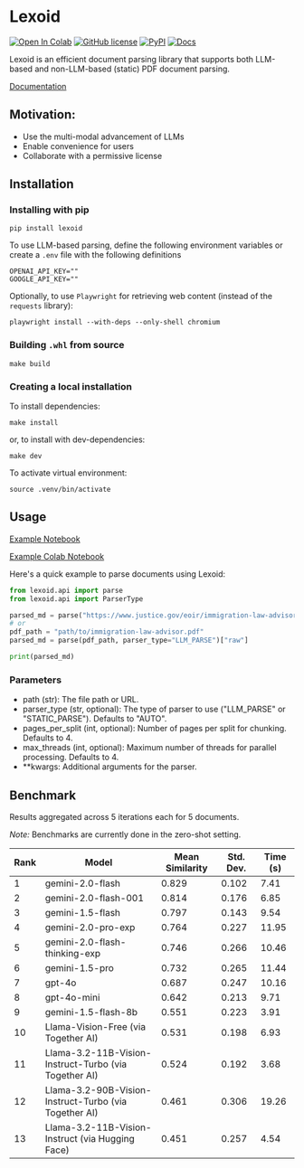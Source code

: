 # Lexoid

[![Open In Colab](https://colab.research.google.com/assets/colab-badge.svg)](https://colab.research.google.com/github/oidlabs-com/Lexoid/blob/main/examples/example_notebook_colab.ipynb)
[![GitHub license](https://img.shields.io/badge/License-Apache_2.0-blue.svg)](https://github.com/oidlabs-com/Lexoid/blob/main/LICENSE)
[![PyPI](https://img.shields.io/pypi/v/lexoid)](https://pypi.org/project/lexoid/)
[![Docs](https://github.com/oidlabs-com/Lexoid/actions/workflows/deploy_docs.yml/badge.svg)](https://oidlabs-com.github.io/Lexoid/)

Lexoid is an efficient document parsing library that supports both LLM-based and non-LLM-based (static) PDF document parsing.

[Documentation](https://oidlabs-com.github.io/Lexoid/)

## Motivation:
- Use the multi-modal advancement of LLMs
- Enable convenience for users
- Collaborate with a permissive license

## Installation
### Installing with pip
```
pip install lexoid
```

To use LLM-based parsing, define the following environment variables or create a `.env` file with the following definitions
```
OPENAI_API_KEY=""
GOOGLE_API_KEY=""
```

Optionally, to use `Playwright` for retrieving web content (instead of the `requests` library):
```
playwright install --with-deps --only-shell chromium
```

### Building `.whl` from source
```
make build
```

### Creating a local installation
To install dependencies:
```
make install
```
or, to install with dev-dependencies:
```
make dev
```

To activate virtual environment:
```
source .venv/bin/activate
```

## Usage
[Example Notebook](https://github.com/oidlabs-com/Lexoid/blob/main/examples/example_notebook.ipynb)

[Example Colab Notebook](https://drive.google.com/file/d/1v9R6VOUp9CEGalgZGeg5G57XzHqh_tB6/view?usp=sharing)

Here's a quick example to parse documents using Lexoid:
``` python
from lexoid.api import parse
from lexoid.api import ParserType

parsed_md = parse("https://www.justice.gov/eoir/immigration-law-advisor", parser_type="LLM_PARSE")["raw"]
# or
pdf_path = "path/to/immigration-law-advisor.pdf"
parsed_md = parse(pdf_path, parser_type="LLM_PARSE")["raw"]

print(parsed_md)
```

### Parameters
- path (str): The file path or URL.
- parser_type (str, optional): The type of parser to use ("LLM_PARSE" or "STATIC_PARSE"). Defaults to "AUTO".
- pages_per_split (int, optional): Number of pages per split for chunking. Defaults to 4.
- max_threads (int, optional): Maximum number of threads for parallel processing. Defaults to 4.
- **kwargs: Additional arguments for the parser.

## Benchmark
Results aggregated across 5 iterations each for 5 documents.

_Note:_ Benchmarks are currently done in the zero-shot setting.

| Rank | Model | Mean Similarity | Std. Dev. | Time (s) |
|---|---|---|---|---|
| 1 | gemini-2.0-flash | 0.829 | 0.102 | 7.41 |
| 2 | gemini-2.0-flash-001 | 0.814 | 0.176 | 6.85 |
| 3 | gemini-1.5-flash | 0.797 | 0.143 | 9.54 |
| 4 | gemini-2.0-pro-exp | 0.764 | 0.227 | 11.95 |
| 5 | gemini-2.0-flash-thinking-exp | 0.746 | 0.266 | 10.46 |
| 6 | gemini-1.5-pro | 0.732 | 0.265 | 11.44 |
| 7 | gpt-4o | 0.687 | 0.247 | 10.16 |
| 8 | gpt-4o-mini | 0.642 | 0.213 | 9.71 |
| 9 | gemini-1.5-flash-8b | 0.551 | 0.223 | 3.91 |
| 10 | Llama-Vision-Free (via Together AI) | 0.531 | 0.198 | 6.93 |
| 11 | Llama-3.2-11B-Vision-Instruct-Turbo (via Together AI) | 0.524 | 0.192 | 3.68 |
| 12 | Llama-3.2-90B-Vision-Instruct-Turbo (via Together AI) | 0.461 | 0.306 | 19.26 |
| 13 | Llama-3.2-11B-Vision-Instruct (via Hugging Face) | 0.451 | 0.257 | 4.54 |
